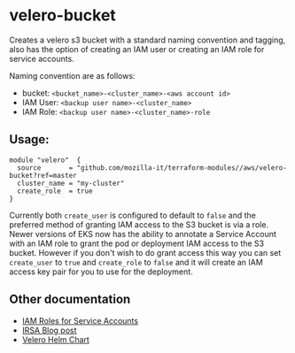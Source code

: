 # velero-bucket

Creates a velero s3 bucket with a standard naming convention and tagging, also has the option of creating
an IAM user or creating an IAM role for service accounts.

Naming convention are as follows:

 - bucket: `<bucket_name>-<cluster_name>-<aws account id>`
 - IAM User: `<backup user name>-<cluster_name>`
 - IAM Role: `<backup user name>-<cluster_name>-role`

## Usage:
```hcl
module "velero"  {
  source       = "github.com/mozilla-it/terraform-modules//aws/velero-bucket?ref=master
  cluster_name = "my-cluster"
  create_role  = true
}
```

Currently both `create_user` is configured to default to `false` and the preferred method of granting IAM
access to the S3 bucket is via a role. Newer versions of EKS now has the ability to annotate a Service Account
with an IAM role to grant the pod or deployment IAM access to the S3 bucket. However if you don't wish to do
grant access this way you can set `create_user` to `true` and `create_role` to `false` and it will create an
IAM access key pair for you to use for the deployment.

## Other documentation

* [IAM Roles for Service Accounts](https://docs.aws.amazon.com/eks/latest/userguide/iam-roles-for-service-accounts.html)
* [IRSA Blog post](https://aws.amazon.com/blogs/opensource/introducing-fine-grained-iam-roles-service-accounts/)
* [Velero Helm Chart](https://github.com/vmware-tanzu/helm-charts/tree/master/charts/velero)
